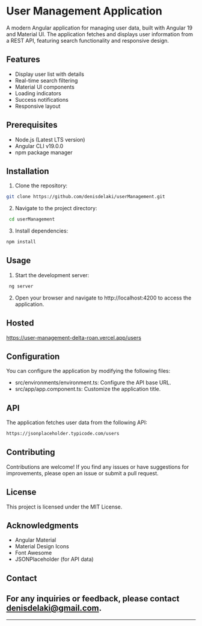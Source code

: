 # User Management Application

A modern Angular application for managing user data, built with Angular 19 and Material UI. The application fetches and displays user information from a REST API, featuring search functionality and responsive design.

## Features

- Display user list with details
- Real-time search filtering
- Material UI components
- Loading indicators
- Success notifications
- Responsive layout

## Prerequisites

- Node.js (Latest LTS version)
- Angular CLI v19.0.0
- npm package manager

## Installation

1. Clone the repository:

```bash
git clone https://github.com/denisdelaki/userManagement.git
```

2. Navigate to the project directory:

```bash
 cd userManagement
```

3. Install dependencies:

```bash
npm install
```

## Usage

1. Start the development server:

```bash
 ng server
```

2. Open your browser and navigate to http://localhost:4200 to access the application.

## Hosted

https://user-management-delta-roan.vercel.app/users

## Configuration

You can configure the application by modifying the following files:

- src/environments/environment.ts: Configure the API base URL.
- src/app/app.component.ts: Customize the application title.

## API

The application fetches user data from the following API:

```bash
https://jsonplaceholder.typicode.com/users
```

## Contributing

Contributions are welcome! If you find any issues or have suggestions for improvements, please open an issue or submit a pull request.

## License

This project is licensed under the MIT License.

## Acknowledgments

- Angular Material
- Material Design Icons
- Font Awesome
- JSONPlaceholder (for API data)

## Contact

## For any inquiries or feedback, please contact [denisdelaki@gmail.com](mailto:denisdelaki@gmail.com).

---

```

```

```

```
